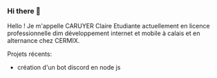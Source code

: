### Hi there 👋


<!--**ccaruyer/ccaruyer** is a ✨ _special_ ✨ repository because its `README.md` (this file) appears on your GitHub profile.-->

Hello ! 
Je m'appelle CARUYER Claire 
Etudiante actuellement en licence professionnelle dim développement internet et mobile à calais et en alternance chez CERMIX.

Projets récents: 
- création d'un bot discord en node js
